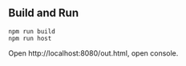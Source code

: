 ## Build and Run

```
npm run build
npm run host
```

Open http://localhost:8080/out.html, open console.
